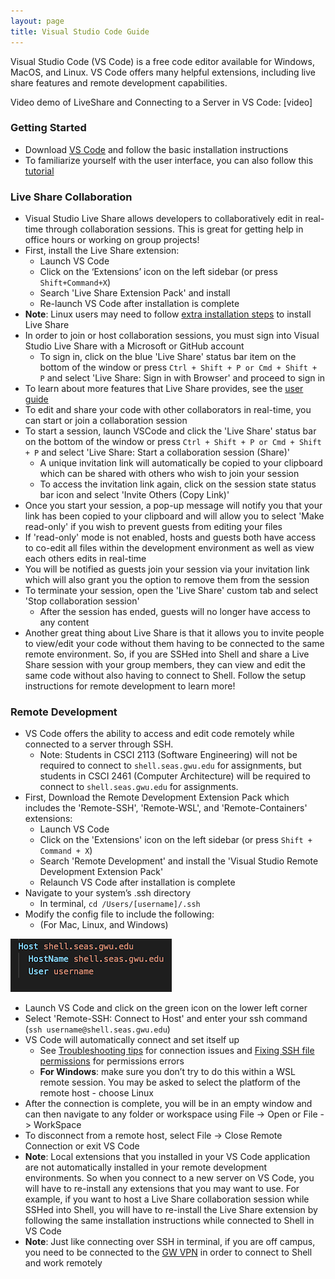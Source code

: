 ```yaml
---
layout: page
title: Visual Studio Code Guide
---
```


Visual Studio Code (VS Code) is a free code editor available for Windows, MacOS, and Linux. VS Code offers many helpful extensions, including live share features and remote development capabilities. 

Video demo of LiveShare and Connecting to a Server in VS Code: [video]

### Getting Started ###
- Download [VS Code](https://code.visualstudio.com/download) and follow the basic installation instructions
- To familiarize yourself with the user interface, you can also follow this [tutorial](https://code.visualstudio.com/docs/introvideos/basics)

### Live Share Collaboration ### 
- Visual Studio Live Share allows developers to collaboratively edit in real-time through collaboration sessions. This is great for getting help in office hours or working on group projects! 
- First, install the Live Share extension:   
    - Launch VS Code
    - Click on the ‘Extensions’ icon on the left sidebar (or press ```Shift+Command+X```)
    - Search 'Live Share Extension Pack' and install
    - Re-launch VS Code after installation is complete
- **Note**: Linux users may need to follow [extra installation steps](https://docs.microsoft.com/en-us/visualstudio/liveshare/use/vscode) to install Live Share 
- In order to join or host collaboration sessions, you must sign into Visual Studio Live Share with a Microsoft or GitHub account
    - To sign in, click on the blue 'Live Share' status bar item on the bottom of the window or press ```Ctrl + Shift + P or Cmd + Shift + P``` and select 'Live Share: Sign in with Browser' and proceed to sign in
- To learn about more features that Live Share provides, see the [user guide](https://docs.microsoft.com/en-us/visualstudio/liveshare/use/vscode) 
- To edit and share your code with other collaborators in real-time, you can start or join a collaboration session
- To start a session, launch VSCode and click the 'Live Share' status bar on the bottom of the window or press ```Ctrl + Shift + P or Cmd + Shift + P``` and select 'Live Share: Start a collaboration session (Share)'
    - A unique invitation link will automatically be copied to your clipboard which can be shared with others who wish to join your session
    - To access the invitation link again, click on the session state status bar icon and select 'Invite Others (Copy Link)'
- Once you start your session, a pop-up message will notify you that your link has been copied to your clipboard and will allow you to select 'Make read-only' if you wish to prevent guests from editing your files
- If 'read-only' mode is not enabled, hosts and guests both have access to co-edit all files within the development environment as well as view each others edits in real-time
- You will be notified as guests join your session via your invitation link which will also grant you the option to remove them from the session
- To terminate your session, open the 'Live Share' custom tab and select 'Stop collaboration session'
    - After the session has ended, guests will no longer have access to any content 
- Another great thing about Live Share is that it allows you to invite people to view/edit your code without them having to be connected to the same remote environment. So, if you are SSHed into Shell and share a Live Share session with your group members, they can view and edit the same code without also having to connect to Shell. Follow the setup instructions for remote development to learn more!


### Remote Development ###
- VS Code offers the ability to access and edit code remotely while connected to a server through SSH.
    - Note: Students in CSCI 2113 (Software Engineering) will not be required to connect to `shell.seas.gwu.edu` for assignments, but students in CSCI 2461 (Computer Architecture) will be required to connect to `shell.seas.gwu.edu` for assignments.
- First, Download the Remote Development Extension Pack which includes the 'Remote-SSH', 'Remote-WSL', and 'Remote-Containers' extensions:
    - Launch VS Code
    - Click on the 'Extensions' icon on the left sidebar (or press ```Shift + Command + X```)
    - Search 'Remote Development' and install the 'Visual Studio Remote Development Extension Pack'
    - Relaunch VS Code after installation is complete
- Navigate to your system’s .ssh directory 
    - In terminal, ```cd /Users/[username]/.ssh``` 
- Modify the config file to include the following: 
    - (For Mac, Linux, and Windows)

![](ssh_config.png)

- Launch VS Code and click on the green icon on the lower left corner 
- Select 'Remote-SSH: Connect to Host' and enter your ssh command (```ssh username@shell.seas.gwu.edu```)
- VS Code will automatically connect and set itself up
    - See [Troubleshooting tips](https://code.visualstudio.com/docs/remote/troubleshooting#_troubleshooting-hanging-or-failing-connections) for connection issues and [Fixing SSH file permissions](https://code.visualstudio.com/docs/remote/troubleshooting#_fixing-ssh-file-permission-errors) for permissions errors
    - **For Windows**: make sure you don’t try to do this within a WSL remote session. You may be asked to select the platform of the remote host - choose Linux
- After the connection is complete, you will be in an empty window and can then navigate to any folder or workspace using File -> Open or File -> WorkSpace
- To disconnect from a remote host, select File -> Close Remote Connection or exit VS Code
- **Note**: Local extensions that you installed in your VS Code application are not automatically installed in your remote development environments. So when you connect to a new server on VS Code, you will have to re-install any extensions that you may want to use. For example, if you want to host a Live Share collaboration session while SSHed into Shell, you will have to re-install the Live Share extension by following the same installation instructions while connected to Shell in VS Code 
- **Note**: Just like connecting over SSH in terminal, if you are off campus, you need to be connected to the [GW VPN](https://seascf.seas.gwu.edu/vpn-access) in order to connect to Shell and work remotely 
